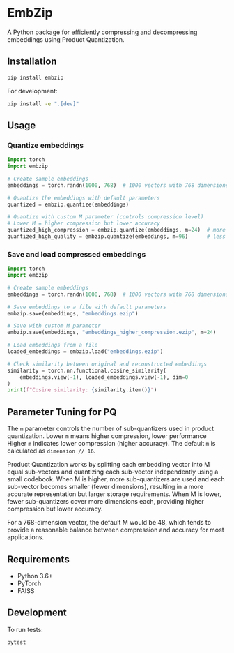 # EmbZip

A Python package for efficiently compressing and decompressing embeddings using Product Quantization.

## Installation

```bash
pip install embzip
```

For development:
```bash
pip install -e ".[dev]"
```

## Usage

### Quantize embeddings

```python
import torch
import embzip

# Create sample embeddings
embeddings = torch.randn(1000, 768)  # 1000 vectors with 768 dimensions

# Quantize the embeddings with default parameters
quantized = embzip.quantize(embeddings)

# Quantize with custom M parameter (controls compression level)
# Lower M = higher compression but lower accuracy
quantized_high_compression = embzip.quantize(embeddings, m=24)  # more compressed
quantized_high_quality = embzip.quantize(embeddings, m=96)      # less compressed
```

### Save and load compressed embeddings

```python
import torch
import embzip

# Create sample embeddings
embeddings = torch.randn(1000, 768)  # 1000 vectors with 768 dimensions

# Save embeddings to a file with default parameters
embzip.save(embeddings, "embeddings.ezip")

# Save with custom M parameter
embzip.save(embeddings, "embeddings_higher_compression.ezip", m=24)

# Load embeddings from a file
loaded_embeddings = embzip.load("embeddings.ezip")

# Check similarity between original and reconstructed embeddings
similarity = torch.nn.functional.cosine_similarity(
    embeddings.view(-1), loaded_embeddings.view(-1), dim=0
)
print(f"Cosine similarity: {similarity.item()}")
```

## Parameter Tuning for PQ

The `m` parameter controls the number of sub-quantizers used in product quantization. Lower `m` means higher compression, lower performance Higher `m` indicates lower compression (higher accuracy). The default `m` is calculated as `dimension // 16`.

Product Quantization works by splitting each embedding vector into M equal sub-vectors and quantizing each sub-vector independently using a small codebook. When M is higher, more sub-quantizers are used and each sub-vector becomes smaller (fewer dimensions), resulting in a more accurate representation but larger storage requirements. When M is lower, fewer sub-quantizers cover more dimensions each, providing higher compression but lower accuracy.

For a 768-dimension vector, the default M would be 48, which tends to provide a reasonable balance between compression and accuracy for most applications.

## Requirements

- Python 3.6+
- PyTorch
- FAISS

## Development

To run tests:
```bash
pytest
``` 